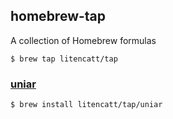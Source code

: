 ## homebrew-tap
A collection of Homebrew formulas
```
$ brew tap litencatt/tap
```

### [uniar](https://github.com/litencatt/uniar)
```
$ brew install litencatt/tap/uniar
```
